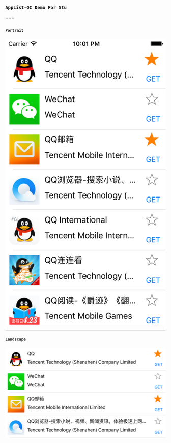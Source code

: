 ### `AppList-OC Demo For Stu`

===

#### `Portrait`

![image](https://github.com/iFallen/HAppList-OC_For-Stu/raw/master/ScreenShots/1.png)

---

#### `Landscape`

![image](https://github.com/iFallen/HAppList-OC_For-Stu/raw/master/ScreenShots/2.png)

